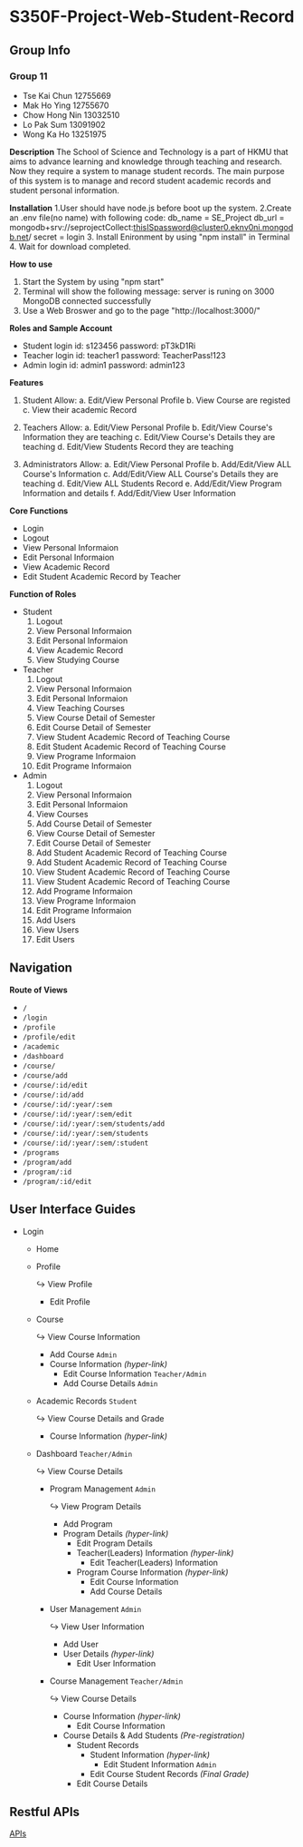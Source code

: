 # S350F-Project-Web-Student-Record
## Group Info
### Group 11
- Tse Kai Chun 12755669
- Mak Ho Ying 12755670
- Chow Hong Nin 13032510
- Lo Pak Sum 13091902
- Wong Ka Ho 13251975

**Description**
The School of Science and Technology is a part of HKMU that aims to advance learning and knowledge through teaching and research. Now they require a system to manage student records. The main purpose of this system is to manage and record student academic records and student personal information. 

**Installation**
1.User should have node.js before  boot up the system.
2.Create an .env file(no name) with following code:
    db_name = SE_Project
    db_url = mongodb+srv://seprojectCollect:thisISpassword@cluster0.eknv0ni.mongodb.net/
    secret = login
3. Install Enironment by using "npm install" in Terminal
4. Wait for download completed.

**How to use**
1. Start the System by using "npm start"
2. Terminal will show the following message:
    server is runing on 3000
    MongoDB connected successfully
3. Use a Web Broswer and go to the page "http://localhost:3000/"

**Roles and Sample Account**
- Student
  login id: s123456
  password: pT3kD1Ri
- Teacher
  login id: teacher1
  password: TeacherPass!123
- Admin
  login id: admin1
  password: admin123

**Features**
1. Student Allow:
a. Edit/View Personal Profile
b. View Course are registed
c. View their academic Record

2. Teachers Allow:
a. Edit/View Personal Profile
b. Edit/View Course's Information they are teaching
c. Edit/View Course's Details they are teaching
d. Edit/View Students Record they are teaching

3. Administrators Allow:
a. Edit/View Personal Profile
b. Add/Edit/View ALL Course's Information
c. Add/Edit/View ALL Course's Details they are teaching
d. Edit/View ALL Students Record
e. Add/Edit/View Program Information and details
f. Add/Edit/View User Information

**Core Functions**
- Login
- Logout
- View Personal Informaion
- Edit Personal Informaion
- View Academic Record
- Edit Student Academic Record by Teacher

**Function of Roles**
- Student
	1. Logout
	2. View Personal Informaion
	3. Edit Personal Informaion
	4. View Academic Record
	5. View Studying Course
- Teacher
	1. Logout
	2. View Personal Informaion
	3. Edit Personal Informaion
	4. View Teaching Courses
	5. View Course Detail of Semester
	6. Edit Course Detail of Semester
	7. View Student Academic Record of Teaching Course
	8. Edit Student Academic Record of Teaching Course
	9. View Programe Informaion
	10. Edit Programe Informaion
- Admin
	1. Logout
	2. View Personal Informaion
	3. Edit Personal Informaion
	4. View Courses
	5. Add Course Detail of Semester
	6. View Course Detail of Semester
	7. Edit Course Detail of Semester
	8. Add Student Academic Record of Teaching Course
	9. Add Student Academic Record of Teaching Course
	10. View Student Academic Record of Teaching Course
	11. View Student Academic Record of Teaching Course
	12. Add Programe Informaion
	13. View Programe Informaion
	14. Edit Programe Informaion
	15. Add Users
	16. View Users
	17. Edit Users

## Navigation
**Route of Views**
   - `/`
   - `/login`
   - `/profile`
   - `/profile/edit`
   - `/academic`
   - `/dashboard`
   - `/course/`
   - `/course/add`
   - `/course/:id/edit`
   - `/course/:id/add`
   - `/course/:id/:year/:sem`
   - `/course/:id/:year/:sem/edit`
   - `/course/:id/:year/:sem/students/add`
   - `/course/:id/:year/:sem/students`
   - `/course/:id/:year/:sem/:student`
   - `/programs`
   - `/program/add`
   - `/program/:id`
   - `/program/:id/edit`

## User Interface Guides
- Login

	- Home

	- Profile <p> ↪ View Profile
		- Edit Profile

	- Course <p> ↪ View Course Information
		- Add Course `Admin`
		- Course Information _(hyper-link)_
			- Edit Course Information `Teacher/Admin`
			- Add Course Details `Admin`

	- Academic Records `Student` <p> ↪ View Course Details and Grade
		-  Course Information _(hyper-link)_

	- Dashboard `Teacher/Admin` <p> ↪ View Course Details
		- Program Management `Admin` <p> ↪ View Program Details
			- Add Program 
			- Program Details _(hyper-link)_
				- Edit Program Details
				- Teacher(Leaders) Information _(hyper-link)_
					- Edit Teacher(Leaders) Information 
				- Program Course Information _(hyper-link)_
					- Edit Course Information 
					- Add Course Details
			
		- User Management `Admin` <p> ↪ View User Information
			- Add User
			- User Details _(hyper-link)_
				- Edit User Information 

		- Course Management `Teacher/Admin` <p> ↪ View Course Details
			- Course Information _(hyper-link)_
				- Edit Course Information 
			- Course Details & Add Students _(Pre-registration)_
				- Student Records
					- Student Information _(hyper-link)_
						- Edit Student Information `Admin`
					- Edit Course Student Records _(Final Grade)_
				- Edit Course Details


## Restful APIs
[APIs](/routes/README.md)
